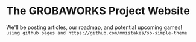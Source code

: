 # The GROBAWORKS Project Website
We'll be posting articles, our roadmap, and potential upcoming games!
<br>
`using github pages and https://github.com/mmistakes/so-simple-theme`
